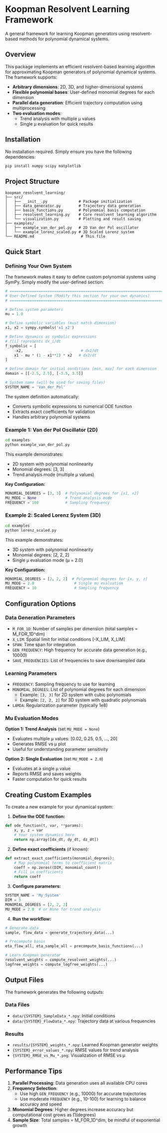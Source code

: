 # Koopman Resolvent Learning Framework

A general framework for learning Koopman generators using resolvent-based methods for polynomial dynamical systems.

## Overview

This package implements an efficient resolvent-based learning algorithm for approximating Koopman generators of polynomial dynamical systems. The framework supports:

- **Arbitrary dimensions**: 2D, 3D, and higher-dimensional systems
- **Flexible polynomial bases**: User-defined monomial degrees for each dimension
- **Parallel data generation**: Efficient trajectory computation using multiprocessing
- **Two evaluation modes**: 
  - Trend analysis with multiple μ values
  - Single μ evaluation for quick results

## Installation

No installation required. Simply ensure you have the following dependencies:

```bash
pip install numpy scipy matplotlib
```

## Project Structure

```
koopman_resolvent_learning/
├── src/
│   ├── __init__.py              # Package initialization
│   ├── data_generator.py        # Trajectory data generation
│   ├── basis_functions.py       # Polynomial basis computation
│   ├── resolvent_learning.py    # Core resolvent learning algorithm
│   └── visualization.py         # Plotting and result saving
├── examples/
│   ├── example_van_der_pol.py   # 2D Van der Pol oscillator
│   └── example_lorenz_scaled.py # 3D Scaled Lorenz system
└── README.md                     # This file
```

## Quick Start

### Defining Your Own System

The framework makes it easy to define custom polynomial systems using SymPy. Simply modify the user-defined section:

```python
# ============================================================================
# User-Defined System (Modify this section for your own dynamics)
# ============================================================================

# Define system parameters
mu = 1.0

# Define symbolic variables (must match dimension)
x1, x2 = sympy.symbols('x1 x2')

# Define dynamics as symbolic expressions
# f[i] represents dx_i/dt
f_symbolic = [
    -x2,                          # dx1/dt
    x1 - mu * (1 - x1**2) * x2   # dx2/dt
]

# Define domain for initial conditions [min, max] for each dimension
domain = [[-2.5, 2.5], [-3.5, 3.5]]

# System name (will be used for saving files)
SYSTEM_NAME = 'Van_der_Pol'
```

The system definition automatically:
- Converts symbolic expressions to numerical ODE function
- Extracts exact coefficients for validation
- Handles arbitrary polynomial systems

### Example 1: Van der Pol Oscillator (2D)

```bash
cd examples
python example_van_der_pol.py
```

This example demonstrates:
- 2D system with polynomial nonlinearity
- Monomial degrees: [3, 3]
- Trend analysis mode (multiple μ values)

**Key Configuration:**
```python
MONOMIAL_DEGREES = [3, 3]  # Polynomial degrees for [x1, x2]
MU_MODE = None             # Trend analysis mode
FREQUENCY = 100            # Sampling frequency
```

### Example 2: Scaled Lorenz System (3D)

```bash
cd examples
python lorenz_scaled.py
```

This example demonstrates:
- 3D system with polynomial nonlinearity
- Monomial degrees: [2, 2, 2]
- Single μ evaluation mode (μ = 2.0)

**Key Configuration:**
```python
MONOMIAL_DEGREES = [2, 2, 2]  # Polynomial degrees for [x, y, z]
MU_MODE = 2.0                  # Single mu evaluation
FREQUENCY = 10                 # Sampling frequency
```

## Configuration Options

### Data Generation Parameters

- `M_FOR_1D`: Number of samples per dimension (total samples = M_FOR_1D^dim)
- `X_LIM`: Spatial limit for initial conditions [-X_LIM, X_LIM]
- `SPAN`: Time span for integration
- `GEN_FREQUENCY`: High frequency for accurate data generation (e.g., 10000)
- `SAVE_FREQUENCIES`: List of frequencies to save downsampled data

### Learning Parameters

- `FREQUENCY`: Sampling frequency to use for learning
- `MONOMIAL_DEGREES`: List of polynomial degrees for each dimension
  - Example: `[3, 3]` for 2D system with cubic polynomials
  - Example: `[2, 2, 2]` for 3D system with quadratic polynomials
- `LAMDA`: Regularization parameter (typically 1e8)

### Mu Evaluation Modes

**Option 1: Trend Analysis** (set `MU_MODE = None`)
- Evaluates multiple μ values: [0.02, 0.25, 0.5, ..., 20]
- Generates RMSE vs μ plot
- Useful for understanding parameter sensitivity

**Option 2: Single Evaluation** (set `MU_MODE = 2.0`)
- Evaluates at a single μ value
- Reports RMSE and saves weights
- Faster computation for quick results

## Creating Custom Examples

To create a new example for your dynamical system:

1. **Define the ODE function:**
```python
def ode_function(t, var, **params):
    x, y, z = var
    # Your system dynamics here
    return np.array([dx_dt, dy_dt, dz_dt])
```

2. **Define exact coefficients** (if known):
```python
def extract_exact_coefficients(monomial_degrees):
    # Map polynomial terms to coefficient matrix
    coeff = np.zeros((DIM, monomial_count))
    # Fill in coefficients
    return coeff
```

3. **Configure parameters:**
```python
SYSTEM_NAME = 'My_System'
DIM = 3
MONOMIAL_DEGREES = [2, 2, 2]
MU_MODE = 2.0  # or None for trend analysis
```

4. **Run the workflow:**
```python
# Generate data
sample, flow_data = generate_trajectory_data(...)

# Precompute basis
eta_flow_all, eta_sample_all = precompute_basis_functions(...)

# Learn Koopman generator
resolvent_weights = compute_resolvent_weights(...)
logfree_weights = compute_logfree_weights(...)
```

## Output Files

The framework generates the following outputs:

### Data Files
- `data/{SYSTEM}_SampleData_*.npy`: Initial conditions
- `data/{SYSTEM}_FlowData_*.npy`: Trajectory data at various frequencies

### Results
- `results/{SYSTEM}_weights_*.npy`: Learned Koopman generator weights
- `{SYSTEM}_error_values_*.npy`: RMSE values for trend analysis
- `{SYSTEM}_RMSE_vs_Mu_*.png`: Visualization of RMSE vs μ

## Performance Tips

1. **Parallel Processing**: Data generation uses all available CPU cores
2. **Frequency Selection**: 
   - Use high `GEN_FREQUENCY` (e.g., 10000) for accurate trajectories
   - Use moderate `FREQUENCY` (e.g., 10-100) for learning to balance accuracy and speed
3. **Monomial Degrees**: Higher degrees increase accuracy but computational cost grows as ∏(degrees)
4. **Sample Size**: Total samples = M_FOR_1D^dim, be mindful of exponential growth